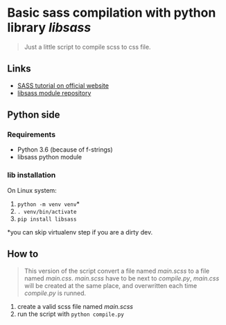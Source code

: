 # Basic **sass** compilation with python library _libsass_

> Just a little script to compile scss to css file.


## Links
- [SASS tutorial on official website](https://sass-lang.com/guide)
- [libsass module repository](https://github.com/sass/libsass-python)

## Python side

### Requirements
- Python 3.6 (because of f-strings)
- libsass python module

### lib installation
On Linux system:
1.  `python -m venv venv`*
2.  `. venv/bin/activate`
3.  `pip install libsass`

*you can skip virtualenv step if you are a dirty dev. 

## How to
> This version of the script convert a file named _main.scss_ to a file named _main.css_.
> _main.scss_ have to be next to _compile.py_, _main.css_ will be created at the same place, and overwritten each time _compile.py_ is runned.

1. create a valid scss file named _main.scss_
2. run the script with `python compile.py`
